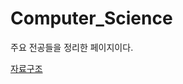 # Computer_Science
주요 전공들을 정리한 페이지이다.  
    
[자료구조](https://github.com/choijaewon323/Computer_Science/blob/main/%EC%9E%90%EB%A3%8C%20%EA%B5%AC%EC%A1%B0/%EC%9E%90%EB%A3%8C%20%EA%B5%AC%EC%A1%B0.md#%EC%9E%90%EB%A3%8C%EA%B5%AC%EC%A1%B0-%EC%A0%95%EB%A6%AC)
